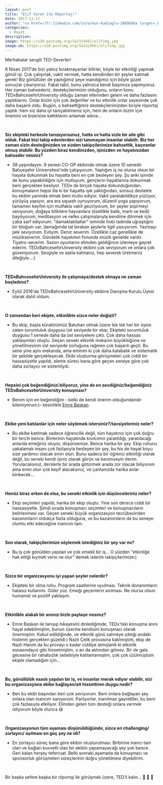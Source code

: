 ```yaml
---
layout: post
title: "Elif Varan ile Röportaj!"
date: 2017-11-17
author: "<a href=//tr.linkedin.com/in/orkun-kadioglu-1889b06a target=_blank>Orkun Kadıoğlu</a>"
categories:
  - Hayat
description:
image: https://s20.postimg.org/5a23j9k6l/elifimg.jpg
image-sm: https://s20.postimg.org/5a23j9k6l/elifimg.jpg
---
```

Merhabalar sevgili TED-Severler!

8 Nisan 2017’de bizi yalnız bırakmayanlar bilirler, böyle bir etkinliği yapmak gönül işi. Çok çalışmak, vakit vermek, hatta kendinden bir şeyler katmak gerek! Biz gönüllüler de yaptığımız şeye inandığımız için böyle güzel sonuçlar çıkarıyoruz. Fakat tabii, bunu yalnızca kendi başımıza yapmıyoruz. Her zaman bahsederiz, destekçilerimizin olduğunu, onların konu TEDxBahcesehirUniversity olduğu zaman ellerinden geleni ve daha fazlasını yaptıklarını. Onlar bizim için çok değerliler ve bu etkinlik onlar sayesinde çok daha başarılı oldu. Bugün, o bahsettiğimiz destekçilerimizden biriyle röportaj yaptık: hem siz daha iyi tanıyabilmeniz için, hem de onların bizim için önemini ve bize/size kattıklarını anlamak adına...

&nbsp;&nbsp;&nbsp;&nbsp;&nbsp;&nbsp;

**Siz ekipteki herkesle tanışıyorsunuz, hatta ve hatta sizle bir aile gibi olduk. Fakat bizi takip edenlerden sizi tanımayan insanlar olabilir. Biz her zaman sizin desteğinizden ve sizden takipçilerimize bahsettik, kaçıranlar olmuş olabilir. Bu yüzden biraz kendinizden, işinizden ve hayatınızdan bahseder misiniz?**

- 38 yaşındayım. 9 senesi CO-OP ekibinde olmak üzere 10 senedir Bahçeşehir Üniversitesi'nde çalışıyorum. Yaptığım iş ne olursa olsun bir hayata dokunmak bu hayatta beni en çok besleyen şey. Şu anki işimde de bunu yapabildiğim için mutluyum, gençlerin hayatlarına dokunmak beni gerçekten besliyor. TEDx de birçok hayata dokunduğundan, konuşmaların hepsi illa ki bir hayatta ışık yaktığından, sonsuz destekle bu ekibin yanında olmak beni mutlu ediyor. Vakit yaratabildikçe yüzüyor, yürüyüş yapıyor, ara ara squash oynuyorum, düzenli yoga yapıyorum, tamamen keyfim için mutfakla vakit geçiriyorum, bir şeyler pişirmeyi seviyorum, doğaya bitkilere hayvanlara (özellikle balık, martı ve kedi) bayılıyorum, meditasyon ve nefes çalışmalarıyla kendime dönmek için çaba sarf ediyorum. "damaktakitatlar" isminde hobi tadında uğraştığım bir bloğum var, damağımda tat bırakan şeylerle ilgili yazıyorum. Yazmayı pek seviyorum. Evliyim. Deniz severim. Özellikle caz genellikle de müzikseverim. Gündelik hayatımın fonunda müzik genelde vardır. Tiyatro-severim. Sezon oyunlarını elimden geldiğince izlemeye gayret ederim. TEDxBahcesehirUniversity ekibini çok seviyorum ve onlara çok güveniyorum. Sevgiyle ve aşkla kalmanız, hep severek üretmeniz dileğiyle...:)

&nbsp;&nbsp;&nbsp;&nbsp;&nbsp;&nbsp;


**TEDxBahcesehirUniversity ile çalışmaya/destek olmaya ne zaman başladınız?**

- Eylül 2016'da TEDxBahcesehirUniversity ekibine Danışma Kurulu Üyesi olarak dahil oldum.

&nbsp;&nbsp;&nbsp;&nbsp;&nbsp;&nbsp;

**O zamandan beri ekipte, etkinlikte sizce neler değişti?**

- Bu ekip, başta küratörümüz Batuhan olmak üzere tek tek her bir üyesi zaten sorumluluk duygusu üst seviyede bir ekip. Ekipteki sorumluluk duygusu 1 senede daha da üst seviyelere çıktı. Çok daha hassas yaklaşımları oluştu. Geçen seneki etkinlik mekanın büyüklüğüne ve yönetilmesinin üst seviyede zorluğuna rağmen çok başarılı geçti. Bu sene yine aynı mekanda, ama eminim ki çok daha kalabalık ve sistematik bir şekilde gerçekleşecek. Ekibi oluşturma görüşmeleri çok ciddi bir hassasiyetle yapıldı, eleme süreci bana göre geçen seneye göre çok daha zorlayıcı ve sistemliydi.  


&nbsp;&nbsp;&nbsp;&nbsp;&nbsp;&nbsp;

**Hepsini çok beğendiğinizi biliyoruz, yine de en sevdiğiniz/beğendiğiniz TEDxBahcesehirUniversity konuşması?**

- Benim için en beğendiğim - belki de kendi önerim olduğundandır bilemiyorum:)- kesinlikle [Emre Başkan](https://www.youtube.com/watch?v=nL_UTYXNvyk). 


&nbsp;&nbsp;&nbsp;&nbsp;&nbsp;&nbsp;

**Ekibe yeni katılanlar için neler söylemek istersiniz?/tavsiyeleriniz neler?**

- Bu ekibe katılmak sadece öğrencilik değil, tüm hayatınız için çok doğru bir tercih bence. Birilerinin hayatında kıvılcımın yaratıldığı, yaratılacağı anlarda emeğiniz oluyor, düşünsenize. Bence harika bir şey. Ekip ruhunu yakalamak insanı çok fazlasıyla besleyen bir şey, bu his de hayat boyu size yardımcı olacak emin olun. Bunu sadece bir öğrenci etkinliği olarak değil, bu seneki kendi işiniz olarak görün ve benimseyin derim. Yorulacaksınız, derslerle bir arada götürmek arada zor olacak biliyorum ama emin olun çok keyif alacaksınız, ve çantanızda harika anlar birikecek...

&nbsp;&nbsp;&nbsp;&nbsp;&nbsp;&nbsp;

**Henüz biraz erken de olsa, bu seneki etkinlik için düşünceleriniz neler?**

- Ekip seçimleri yapıldı, harika bir ekip oluştu. Yine son derece ciddi bir hassasiyetle. Şimdi sırada konuşmacı seçimleri ve konuşmacıların belirlenmesi var. Geçen seneki büyük organizasyon tecrübesinden kazanımların oldukça fazla olduğuna, ve bu kazanımların da bu seneye olumlu etki edeceğine inancım tam.


&nbsp;&nbsp;&nbsp;&nbsp;&nbsp;&nbsp;

**Son olarak, takipçilerimize söylemek istediğiniz bir şey var mı?**

- Bu iş çok gönülden yapılan ve çok emekli bir iş... O yüzden "etkinliğe hak ettiği kıymeti verin ne olur" demek isterim takipçilerimize:)

&nbsp;&nbsp;&nbsp;&nbsp;&nbsp;&nbsp;

**Sizce bir organizasyonu iyi yapan şeyler nelerdir?**

- Ekipteki bir olma ruhu. Program saatlerine uyulması. Teknik donanımların hatasız kullanımı. Güler yüz. Emeği geçenlerin anılması.  Ne olursa olsun humanist ve pozitif yaklaşım.


&nbsp;&nbsp;&nbsp;&nbsp;&nbsp;&nbsp;

**Etkinlikle alakalı bir anınızı bizle paylaşır mısınız?**

- Emre Başkan ile tanışıp hikayesini dinlediğimde, TEDx'teki konuşma anını hayal edebilmiştim, bunun üzerine kendisini konuşmacı olarak önermiştim. Kabul edildiğinde, ve etkinlik günü sahneye çıktığı andaki hislerim gerçekten güzeldi:) Nazlı Çelik provasına katılmıştım, ekip de Nazlı Hanım da bu provayı o kadar ciddiye almışlardı ki etkinlik esnasındayız gibi hissetmiştim, o an da aklımdan gitmez. Bir de gala gecesine bir rahatsızlık sebebiyle katılamamıştım, çok çok üzülmüştüm ekiple olamadığım için...

&nbsp;&nbsp;&nbsp;&nbsp;&nbsp;&nbsp;

**Bu, gönüllülük esaslı yapılan bir iş, ve insanlar merak ediyor olabilir, sizi bu organizasyona ekibe bağlayan/ait hissettiren duygu nedir?**

- Ben bu ekibi başından beri çok seviyorum. Beni onlara bağlayan şey onlara olan inancım sanıyorum. Parlıyorlar, inanılmaz gayretliler, bu beni çok fazlasıyla etkiliyor. Elimden gelen tüm desteği onlara vermek istiyorum böyle olunca 😃

&nbsp;&nbsp;&nbsp;&nbsp;&nbsp;&nbsp;

**Organizasyonun tüm aşaması düşünüldüğünde, sizce en challenging/ zorlayıcı/ aşılması en güç şey ne idi?**

- En zorlayıcı süreç bana göre ekibin oluşturulması. Birbirine inancı tam olan ve bağları kuvvetli olan bir ekibin yapamayacağı şey yok bence. Geri kalan herşey teferruat. Belki sonraki aşamada da konuşmacı ve sponsorluk görüşmeleri süreçlerinin doğru yönetilmesi diyebilirim.

&nbsp;&nbsp;&nbsp;&nbsp;&nbsp;&nbsp;

Bir başka sefere başka bir röportaj ile görüşmek üzere, TED’li kalın... 👋 👋 👋 